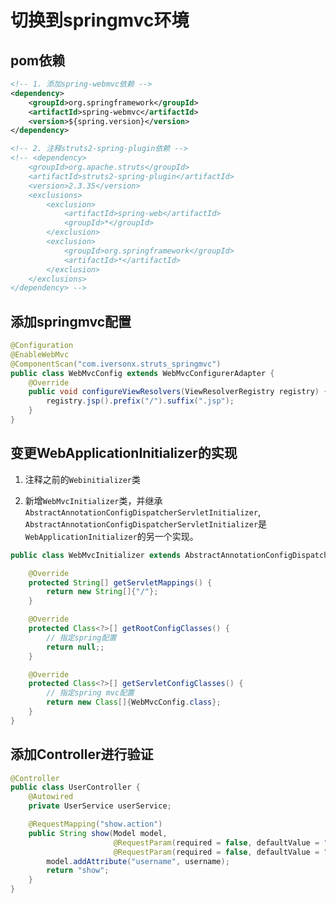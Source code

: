# 切换到springmvc环境

## pom依赖
```xml
<!-- 1. 添加spring-webmvc依赖 -->
<dependency>
    <groupId>org.springframework</groupId>
    <artifactId>spring-webmvc</artifactId>
    <version>${spring.version}</version>
</dependency>

<!-- 2. 注释struts2-spring-plugin依赖 -->
<!-- <dependency>
    <groupId>org.apache.struts</groupId>
    <artifactId>struts2-spring-plugin</artifactId>
    <version>2.3.35</version>
    <exclusions>
        <exclusion>
            <artifactId>spring-web</artifactId>
            <groupId>*</groupId>
        </exclusion>
        <exclusion>
            <groupId>org.springframework</groupId>
            <artifactId>*</artifactId>
        </exclusion>
    </exclusions>
</dependency> -->
```

## 添加springmvc配置
```java
@Configuration
@EnableWebMvc
@ComponentScan("com.iversonx.struts_springmvc")
public class WebMvcConfig extends WebMvcConfigurerAdapter {
    @Override
    public void configureViewResolvers(ViewResolverRegistry registry) {
        registry.jsp().prefix("/").suffix(".jsp");
    }
}
```

## 变更WebApplicationInitializer的实现

1. 注释之前的`Webinitializer`类

2. 新增`WebMvcInitializer`类，并继承`AbstractAnnotationConfigDispatcherServletInitializer`, `AbstractAnnotationConfigDispatcherServletInitializer`是`WebApplicationInitializer`的另一个实现。

```java
public class WebMvcInitializer extends AbstractAnnotationConfigDispatcherServletInitializer {

    @Override
    protected String[] getServletMappings() {
        return new String[]{"/"};
    }

    @Override
    protected Class<?>[] getRootConfigClasses() {
        // 指定spring配置
        return null;;
    }

    @Override
    protected Class<?>[] getServletConfigClasses() {
        // 指定spring mvc配置
        return new Class[]{WebMvcConfig.class};
    }
}
```

## 添加Controller进行验证
```java
@Controller
public class UserController {
    @Autowired
    private UserService userService;

    @RequestMapping("show.action")
    public String show(Model model,
                       @RequestParam(required = false, defaultValue = "Hello SpringMVC") String username,
                       @RequestParam(required = false, defaultValue = "123456") String password) {
        model.addAttribute("username", username);
        return "show";
    }
}
```